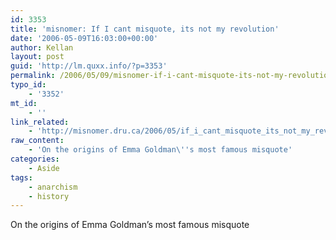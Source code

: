 ```yaml
---
id: 3353
title: 'misnomer: If I cant misquote, its not my revolution'
date: '2006-05-09T16:03:00+00:00'
author: Kellan
layout: post
guid: 'http://lm.quxx.info/?p=3353'
permalink: /2006/05/09/misnomer-if-i-cant-misquote-its-not-my-revolution/
typo_id:
    - '3352'
mt_id:
    - ''
link_related:
    - 'http://misnomer.dru.ca/2006/05/if_i_cant_misquote_its_not_my_revolution.html'
raw_content:
    - 'On the origins of Emma Goldman\''s most famous misquote'
categories:
    - Aside
tags:
    - anarchism
    - history
---
```


On the origins of Emma Goldman’s most famous misquote